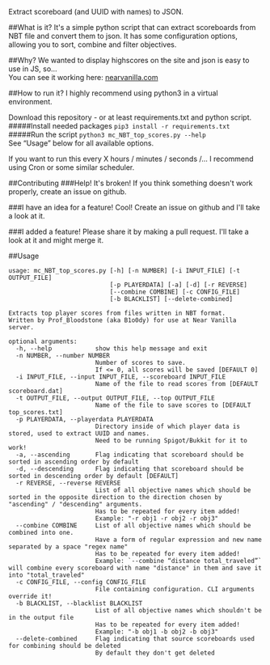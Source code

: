 Extract scoreboard (and UUID with names) to JSON.

##What is it? 
It's a simple python script that can extract scoreboards from NBT file and convert them to json. It has some configuration options, allowing you to sort, combine and filter objectives. 

##Why? 
We wanted to display highscores on the site and json is easy to use in JS, so…  
You can see it working here: [nearvanilla.com](https://nearvanilla.com/highscores.html) 

##How to run it? 
I highly recommend using python3 in a virtual environment. 

Download this repository - or at least requirements.txt and python script. 
#####Install needed packages
`pip3 install -r requirements.txt`
#####Run the script
`python3 mc_NBT_top_scores.py --help`  
See “Usage” below for all available options. 

If you want to run this every X hours / minutes / seconds /… I recommend using Cron or some similar scheduler. 

##Contributing
###Help! It's broken! 
If you think something doesn't work properly, create an issue on github. 

###I have an idea for a feature! 
Cool! Create an issue on github and I'll take a look at it. 

###I added a feature! 
Please share it by making a pull request. I'll take a look at it and might merge it. 

##Usage
```
usage: mc_NBT_top_scores.py [-h] [-n NUMBER] [-i INPUT_FILE] [-t OUTPUT_FILE]
                            [-p PLAYERDATA] [-a] [-d] [-r REVERSE]
                            [--combine COMBINE] [-c CONFIG_FILE]
                            [-b BLACKLIST] [--delete-combined]

Extracts top player scores from files written in NBT format.
Written by Prof_Bloodstone (aka B1o0dy) for use at Near Vanilla server.

optional arguments:
  -h, --help            show this help message and exit
  -n NUMBER, --number NUMBER
                        Number of scores to save.
                        If <= 0, all scores will be saved [DEFAULT 0]
  -i INPUT_FILE, --input INPUT_FILE, --scoreboard INPUT_FILE
                        Name of the file to read scores from [DEFAULT scoreboard.dat]
  -t OUTPUT_FILE, --output OUTPUT_FILE, --top OUTPUT_FILE
                        Name of the file to save scores to [DEFAULT top_scores.txt]
  -p PLAYERDATA, --playerdata PLAYERDATA
                        Directory inside of which player data is stored, used to extract UUID and names.
                        Need to be running Spigot/Bukkit for it to work!
  -a, --ascending       Flag indicating that scoreboard should be sorted in ascending order by default
  -d, --descending      Flag indicating that scoreboard should be sorted in descending order by default [DEFAULT]
  -r REVERSE, --reverse REVERSE
                        List of all objective names which should be sorted in the opposite direction to the direction chosen by "ascending" / "descending" arguments.
                        Has to be repeated for every item added!
                        Example: "-r obj1 -r obj2 -r obj3"
  --combine COMBINE     List of all objective names which should be combined into one.
                        Have a form of regular expression and new name separated by a space "regex name"
                        Has to be repeated for every item added!
                        Example: `--combine “distance total_traveled”` will combine every scoreboard with name "distance" in them and save it into "total_traveled"
  -c CONFIG_FILE, --config CONFIG_FILE
                        File containing configuration. CLI arguments override it!
  -b BLACKLIST, --blacklist BLACKLIST
                        List of all objective names which shouldn't be in the output file
                        Has to be repeated for every item added!
                        Example: "-b obj1 -b obj2 -b obj3"
  --delete-combined     Flag indicating that source scoreboards used for combining should be deleted
                        By default they don't get deleted
```

